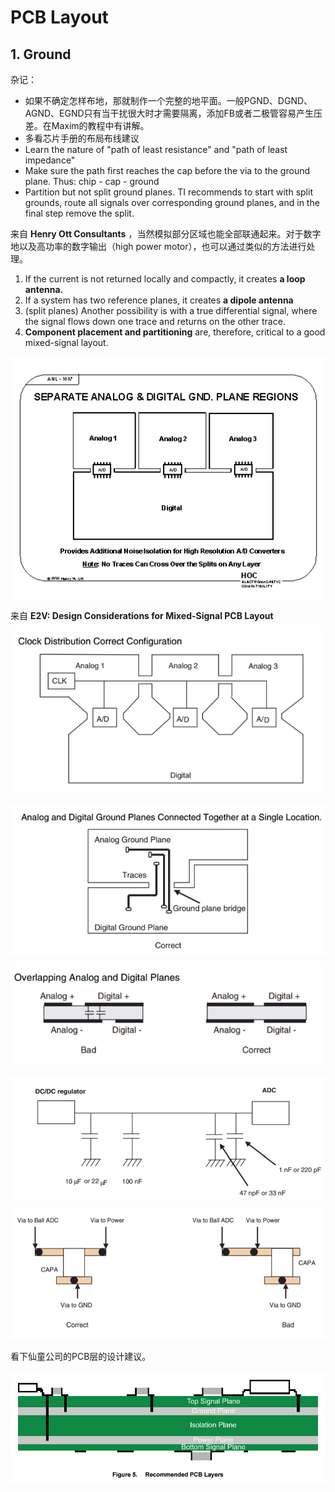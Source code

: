 # PCB Layout

## 1. Ground

杂记：

 - 如果不确定怎样布地，那就制作一个完整的地平面。一般PGND、DGND、AGND、EGND只有当干扰很大时才需要隔离，添加FB或者二极管容易产生压差。在Maxim的教程中有讲解。
 - 多看芯片手册的布局布线建议
 - Learn the nature of "path of least resistance" and "path of least impedance"
 - Make sure the path first reaches the cap before the via to the ground plane. Thus: chip - cap - ground
 - Partition but not split ground planes. TI recommends to start with split grounds, route all signals over corresponding ground planes, and in the final step remove the split.

来自 **Henry Ott Consultants** ，当然模拟部分区域也能全部联通起来。对于数字地以及高功率的数字输出（high power motor），也可以通过类似的方法进行处理。

 1. If the current is not returned locally and compactly, it creates **a loop antenna.**
 2. If a system has two reference planes, it creates **a dipole antenna**
 3. (split planes) Another possibility is with a true differential signal, where the signal flows down one trace and returns on the other trace.
 4. **Component placement and partitioning** are, therefore, critical to a good mixed-signal layout.

![Grounding of Mixed Signal PCBs](./figs/a-d.gif)

来自 **E2V: Design Considerations for Mixed-Signal PCB Layout**

![clocks in analog and digital](./figs/clock-a-d.png)

![tracks in analog and digital](./figs/correct-a-d.png)

![Avoiding overlap analog and digital](./figs/overlap-a-d.png)

![Decouple in analog and digital](./figs/decouple-a-d.png)

![Vias in analog and digital](./figs/vias-a-d.png)

看下仙童公司的PCB层的设计建议。

![PCB Layers](./figs/recommend-a-d.png)

